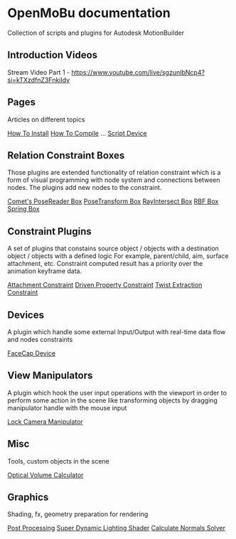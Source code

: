 # OpenMoBu documentation

Collection of scripts and plugins for Autodesk MotionBuilder

## Introduction Videos

Stream Video Part 1 - https://www.youtube.com/live/sgzunIbNcp4?si=kTXzdfnZ3FnkiIdv

## Pages

 Articles on different topics

[How To Install](HowToInstall.md)
[How To Compile](HowToCompile.md)
...
[Script Device](ScriptDevice.md)

## Relation Constraint Boxes

 Those plugins are extended functionality of relation constraint which is a form of visual programming with node system and connections between nodes. The plugins add new nodes to the constraint.

[Comet's PoseReader Box](PoseReader.md)
[PoseTransform Box](PoseTransformBox.md)
[RayIntersect Box](RayIntersectBox.md)
[RBF Box](RBFBox.md)
[Spring Box](SpringBox.md)

## Constraint Plugins

A set of plugins that constains source object / objects with a destination object / objects with a defined logic
 For example, parent/child, aim, surface attachment, etc.
 Constraint computed result has a priority over the animation keyframe data.

[Attachment Constraint](attachmentConstraint.md)
[Driven Property Constraint](drivenPropertyConstraint.md)
[Twist Extraction Constraint](twistExtractionConstraint.md)

## Devices

 A plugin which handle some external Input/Output with real-time data flow and nodes constraints

[FaceCap Device](faceCapDevice.md)

## View Manipulators

 A plugin which hook the user input operations with the viewport in order to perform some action in the scene like transforming objects by dragging manipulator handle with the mouse input

[Lock Camera Manipulator](lockCameraManipulator.md)

## Misc

 Tools, custom objects in the scene

[Optical Volume Calculator](opticalVolumeCalculator.md)

## Graphics

 Shading, fx, geometry preparation for rendering

[Post Processing](PostProcessingEffects.md)
[Super Dynamic Lighting Shader](superDynamicLightingShader.md)
[Calculate Normals Solver](calculateNormalsSolver.md)
